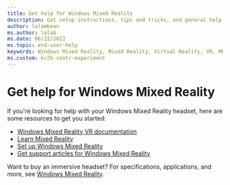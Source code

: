 ```yaml
---
title: Get help for Windows Mixed Reality
description: Get setup instructions, tips and tricks, and general help and information for Windows Mixed Reality headsets.
author: lolambean
ms.author: lolab
ms.date: 06/22/2022
ms.topic: end-user-help
keywords: Windows Mixed Reality, Mixed Reality, Virtual Reality, VR, MR,
ms.custom: kr2b-contr-experiment
---
```


# Get help for Windows Mixed Reality

If you're looking for help with your Windows Mixed Reality headset, here are some resources to get you started:

* [Windows Mixed Reality VR documentation](index.yml)
* [Learn Mixed Reality](learn-mixed-reality.md)
* [Set up Windows Mixed Reality](set-up-windows-mixed-reality.md)
* [Get support articles for Windows Mixed Reality](https://support.microsoft.com/search/results?query=mixed+reality+Windows&isEnrichedQuery=true)

Want to buy an immersive headset? For specifications, applications, and more, see [Windows Mixed Reality](https://www.microsoft.com/mixed-reality/windows-mixed-reality?rtc=1).